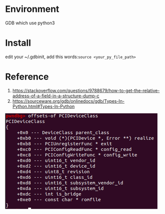 # Environment
GDB which use python3

# Install
edit your ~/.gdbinit, add this words:``source <your_py_file_path>``  

# Reference
1. https://stackoverflow.com/questions/9788679/how-to-get-the-relative-address-of-a-field-in-a-structure-dump-c
2. https://sourceware.org/gdb/onlinedocs/gdb/Types-In-Python.html#Types-In-Python

![Effect](https://github.com/g3n3rous/GetStructMemberOffsetInGDB/blob/main/effect.png)